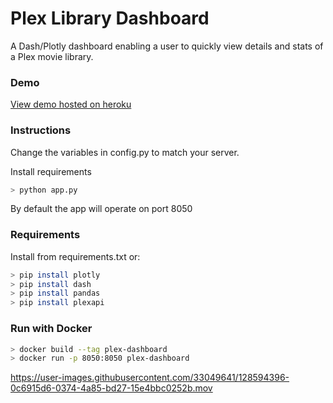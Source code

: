 <h1> Plex Library Dashboard </h1>
A Dash/Plotly dashboard enabling a user to quickly view details and stats of a Plex movie library.
<h3> Demo </h3>
<a href = "http://plex-movies-dashboard.herokuapp.com/"> View demo hosted on heroku </a>

<h3> Instructions </h3>
Change the variables in config.py to match your server.

Install requirements

```bash
> python app.py
```

By default the app will operate on port 8050

<h3> Requirements </h3>

Install from requirements.txt or:

```bash
> pip install plotly
> pip install dash
> pip install pandas
> pip install plexapi
```

<h3> Run with Docker </h3>

```bash
> docker build --tag plex-dashboard
> docker run -p 8050:8050 plex-dashboard
```

https://user-images.githubusercontent.com/33049641/128594396-0c6915d6-0374-4a85-bd27-15e4bbc0252b.mov
